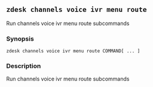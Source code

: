 ## `zdesk channels voice ivr menu route`

Run channels voice ivr menu route subcommands

### Synopsis

    zdesk channels voice ivr menu route COMMAND[ ... ]

### Description

Run channels voice ivr menu route subcommands

